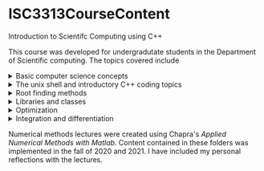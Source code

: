 # ISC3313CourseContent
Introduction to Scientifc Computing using C++

This course was developed for undergradutate students in the Department of Scientific computing. The topics covered include

 <details>
   <summary>Basic computer science concepts</summary>
   <p>Computer memory, the binary number system, computer hardware, the Unix operating system</p>
 </details>
 <details>
   <summary>The unix shell and introductory C++ coding topics</summary>
   <p>Using the shell, variables, operators, loops, random numbers, namespaces, variable scopes, control structures,
      functions, arrays, dynamic allocation using pointers</p>
 </details>
 <details>
   <summary>Root finding methods</summary>
   <p>Bracketing methods, open methods</p>
 </details>
 <details>
   <summary>Libraries and classes</summary>
   <p>Using IDEs, libraries, classes</p>
 </details>
 <details>
   <summary>Optimization</summary>
   <p></p>
 </details>
 <details>
   <summary>Integration and differentiation</summary>
   <p></p>
 </details>
 
 Numerical methods lectures were created using Chapra's _Applied Numerical Methods with Matlab_. Content contained in these folders was implemented in the fall of 2020 and 2021. I have included my personal reflections with the lectures. 
